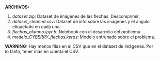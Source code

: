 **ARCHIVOS:**

1. *dataset.zip*: Dataset de imágenes de las flechas. Descomprimir.
2. *dataset_cleaned.csv*: Dataset de info sobre las imágenes y el ángulo etiquetado en cada una.
3. *flechas_alumno.ipynb*: Notebook con el desarrollo del problema.
4. *modelo_CYBERRY_flechas.keras*: Modelo entrenado sobre el problema.

**WARNING:** Hay menos filas en el CSV que en el dataset de imágenes. Por lo tanto, tener más en cuenta el CSV. 